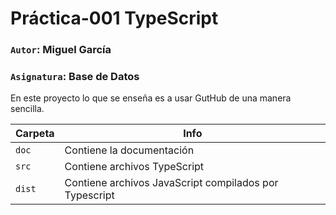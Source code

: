 # Práctica-001 TypeScript
### `Autor`: Miguel García
### `Asignatura`: Base de Datos

En este proyecto lo que se enseña es a usar
GutHub de una manera sencilla.

| Carpeta           | Info         |
|-------------------|--------------|
| `doc`    | Contiene la documentación|                         
| `src`    | Contiene archivos TypeScript|
| `dist`    | Contiene archivos JavaScript compilados por Typescript|